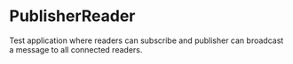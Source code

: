 # PublisherReader
Test application where readers can subscribe and publisher can broadcast a message to all connected readers.
